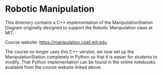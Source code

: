 Robotic Manipulation
====================

This directory contains a C++ implementation of the ManipulationStation Diagram
originally designed to support the Robotic Manipulation class at MIT.

Course website: https://manipulation.csail.mit.edu

The course no longer uses this C++ version; we now set up the
ManipulationStation completely in Python so that it is easier for students to
modify. That Python implementation can be found in the online notebooks
available from the course website linked above.
